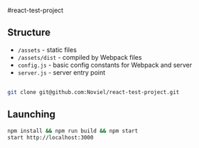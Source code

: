 #react-test-project

## Structure
- `/assets` - static files
- `/assets/dist` - compiled by Webpack files
- `config.js` - basic config constants for Webpack and server
- `server.js` - server entry point

##

```sh
git clone git@github.com:Noviel/react-test-project.git
```

## Launching

```sh
npm install && npm run build && npm start
start http://localhost:3000
```